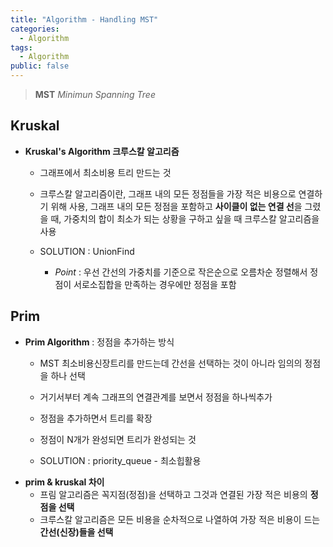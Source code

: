 ```yaml
---
title: "Algorithm - Handling MST"
categories:
  - Algorithm
tags:
  - Algorithm
public: false
---
```


> **MST** *Minimun Spanning Tree*


    
## Kruskal

- **Kruskal's Algorithm 크루스칼 알고리즘** 
    - 그래프에서 최소비용 트리 만드는 것
    - 크루스칼 알고리즘이란, 그래프 내의 모든 정점들을 가장 적은 비용으로 연결하기 위해 사용, 그래프 내의 모든 정점을 포함하고 **사이클이 없는 연결 선**을 그렸을 때, 가중치의 합이 최소가 되는 상황을 구하고 싶을 때 크루스칼 알고리즘을 사용

    - SOLUTION : UnionFind 
        - *Point* : 우선 간선의 가중치를 기준으로 작은순으로 오름차순 정렬해서 정점이 서로소집합을 만족하는 경우에만 정점을 포함
    
## Prim

- **Prim Algorithm** : 정점을 추가하는 방식
    - MST 최소비용신장트리를 만드는데 간선을 선택하는 것이 아니라 임의의 정점을 하나 선택
    - 거기서부터 계속 그래프의 연결관계를 보면서 정점을 하나씩추가
    - 정점을 추가하면서 트리를 확장
    - 정점이 N개가 완성되면 트리가 완성되는 것

    - SOLUTION : priority_queue - 최소힙활용 
- **prim & kruskal 차이**
    - 프림 알고리즘은 꼭지점(정점)을 선택하고 그것과 연결된 가장 적은 비용의 **정점을 선택**
    - 크루스칼 알고리즘은 모든 비용을 순차적으로 나열하여 가장 적은 비용이 드는 **간선(신장)들을 선택**
